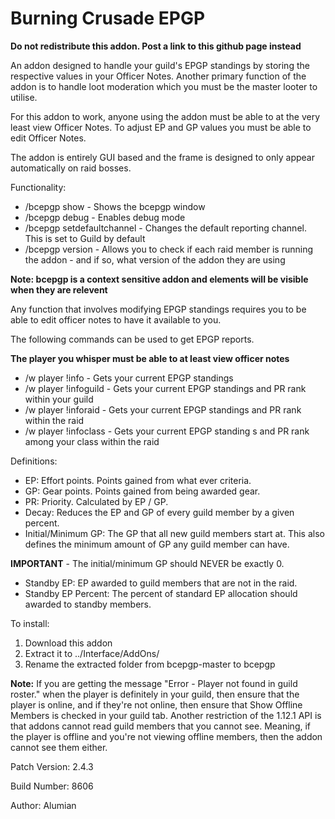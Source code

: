 # Burning Crusade EPGP
**Do not redistribute this addon. Post a link to this github page instead**

An addon designed to handle your guild's EPGP standings by storing the respective values in your Officer Notes. Another primary function of the addon is to handle loot moderation which you must be the master looter to utilise.

For this addon to work, anyone using the addon must be able to at the very least view Officer Notes. To adjust EP and GP values you must be able to edit Officer Notes.

The addon is entirely GUI based and the frame is designed to only appear automatically on raid bosses.

Functionality:
* /bcepgp show - Shows the bcepgp window
* /bcepgp debug - Enables debug mode
* /bcepgp setdefaultchannel - Changes the default reporting channel. This is set to Guild by default
* /bcepgp version - Allows you to check if each raid member is running the addon - and if so, what version of the addon they are using

**Note: bcepgp is a context sensitive addon and elements will be visible when they are relevent**

Any function that involves modifying EPGP standings requires you to be able to edit officer notes to have it available to you.

The following commands can be used to get EPGP reports.

**The player you whisper must be able to at least view officer notes**
* /w player !info - Gets your current EPGP standings
* /w player !infoguild - Gets your current EPGP standings and PR rank within your guild
* /w player !inforaid - Gets your current EPGP standings and PR rank within the raid
* /w player !infoclass - Gets your current EPGP standing	s and PR rank among your class within the raid

Definitions:
* EP: Effort points. Points gained from what ever criteria.
* GP: Gear points. Points gained from being awarded gear.
* PR: Priority. Calculated by EP / GP.
* Decay: Reduces the EP and GP of every guild member by a given percent.
* Initial/Minimum GP: The GP that all new guild members start at. This also defines the minimum amount of GP any guild member can have.

__**IMPORTANT**__ - The initial/minimum GP should NEVER be exactly 0.

* Standby EP: EP awarded to guild members that are not in the raid.
* Standby EP Percent: The percent of standard EP allocation should awarded to standby members.

To install:
  1. Download this addon 
  2. Extract it to ../Interface/AddOns/ 
  3. Rename the extracted folder from bcepgp-master to bcepgp

**Note:**
If you are getting the message "Error - Player not found in guild roster." when the player is definitely in your guild, then ensure that the player is online, and if they're not online, then ensure that Show Offline Members is checked in your guild tab.
Another restriction of the 1.12.1 API is that addons cannot read guild members that you cannot see. Meaning, if the player is offline and you're not viewing offline members, then the addon cannot see them either.

Patch Version: 2.4.3

Build Number: 8606

Author: Alumian
